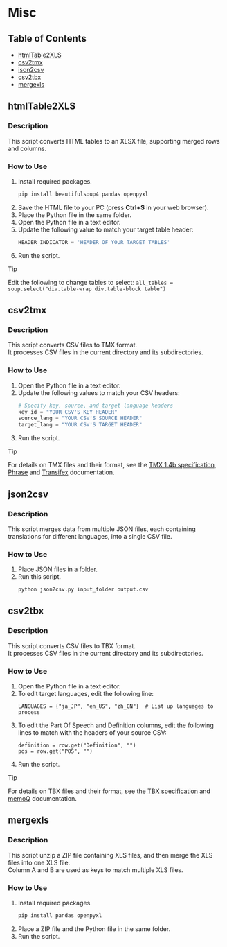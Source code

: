 # Misc  

## Table of Contents  
- [htmlTable2XLS](#htmltable2xls)  
- [csv2tmx](#csv2tmx)
- [json2csv](#json2csv)
- [csv2tbx](#csv2tbx)
- [mergexls](#mergexls)  

## htmlTable2XLS  

### Description  
This script converts HTML tables to an XLSX file, supporting merged rows and columns.  

### How to Use  
1. Install required packages.
   ```python
   pip install beautifulsoup4 pandas openpyxl
   ```
2. Save the HTML file to your PC (press **Ctrl+S** in your web browser).  
3. Place the Python file in the same folder.
4. Open the Python file in a text editor.  
5. Update the following value to match your target table header:  
   ```python
   HEADER_INDICATOR = 'HEADER OF YOUR TARGET TABLES'
   ```  
6. Run the script.

> [!TIP]
> Edit the following to change tables to select: ```all_tables = soup.select("div.table-wrap div.table-block table")```
   
## csv2tmx  

### Description  
This script converts CSV files to TMX format.  
It processes CSV files in the current directory and its subdirectories.  

### How to Use  
1. Open the Python file in a text editor.  
2. Update the following values to match your CSV headers:  
   ```python
   # Specify key, source, and target language headers
   key_id = "YOUR CSV'S KEY HEADER"
   source_lang = "YOUR CSV'S SOURCE HEADER"
   target_lang = "YOUR CSV'S TARGET HEADER"
   ```  
3. Run the script.  

> [!TIP]  
> For details on TMX files and their format, see the [TMX 1.4b specification](https://www.gala-global.org/tmx-14b), [Phrase](https://support.phrase.com/hc/ja/articles/6111346531484--TMX-Strings) and [Transifex](https://help.transifex.com/en/articles/6838724-tmx-files-and-format) documentation.  
  
## json2csv  

### Description  
This script merges data from multiple JSON files, each containing translations for different languages, into a single CSV file.  

### How to Use  
1. Place JSON files in a folder.
2. Run this script.
   ```python
   python json2csv.py input_folder output.csv
   ```

## csv2tbx  

### Description  
This script converts CSV files to TBX format.  
It processes CSV files in the current directory and its subdirectories.  

### How to Use  
1. Open the Python file in a text editor.
2. To edit target languages, edit the following line:
   ```
   LANGUAGES = {"ja_JP", "en_US", "zh_CN"}  # List up languages to process
   ```
3. To edit the Part Of Speech and Definition columns, edit the following lines to match with the headers of your source CSV:
   ```
   definition = row.get("Definition", "")
   pos = row.get("POS", "")
   ```
4. Run the script.  

> [!TIP]  
> For details on TBX files and their format, see the [TBX specification](https://www.gala-global.org/sites/default/files/migrated-pages/docs/tbx_oscar_0.pdf) and [memoQ](https://docs.memoq.com/9-9/api-docs/wsapi/memoqservices/tbservice.importexport.tbx.html) documentation.  

## mergexls  

### Description  
This script unzip a ZIP file containing XLS files, and then merge the XLS files into one XLS file.  
Column A and B are used as keys to match multiple XLS files.  

### How to Use  
1. Install required packages.
   ```python
   pip install pandas openpyxl
   ```
2. Place a ZIP file and the Python file in the same folder.
3. Run the script.
